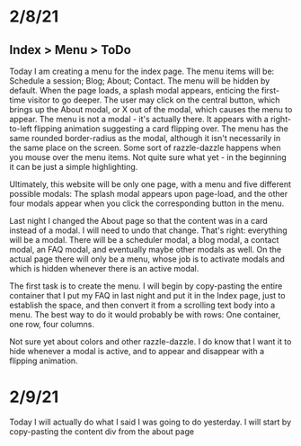 # 2/8/21

## Index > Menu > ToDo

Today I am creating a menu for the index page. The menu items will be: Schedule a session; Blog; About; Contact. The menu will be hidden by default. When the page loads, a splash modal appears, enticing the first-time visitor to go deeper. The user may click on the central button, which brings up the About modal, or X out of the modal, which causes the menu to appear. The menu is not a modal - it's actually there. It appears with a right-to-left flipping animation suggesting a card flipping over. The menu has the same rounded border-radius as the modal, although it isn't necessarily in the same place on the screen. Some sort of razzle-dazzle happens when you mouse over the menu items. Not quite sure what yet - in the beginning it can be just a simple highlighting.

Ultimately, this website will be only one page, with a menu and five different possible modals: The splash modal appears upon page-load, and the other four modals appear when you click the corresponding button in the menu. 

Last night I changed the About page so that the content was in a card instead of a modal. I will need to undo that change. That's right: everything will be a modal. There will be a scheduler modal, a blog modal, a contact modal, an FAQ modal, and eventually maybe other modals as well. On the actual page there will only be a menu, whose job is to activate modals and which is hidden whenever there is an active modal.

The first task is to create the menu. I will begin by copy-pasting the entire container that I put my FAQ in last night and put it in the Index page, just to establish the space, and then convert it from a scrolling text body into a menu. The best way to do it would probably be with rows: One container, one row, four columns.

Not sure yet about colors and other razzle-dazzle. I do know that I want it to hide whenever a modal is active, and to appear and disappear with a flipping animation.

# 2/9/21

Today I will actually do what I said I was going to do yesterday. I will start by copy-pasting the content div from the about page